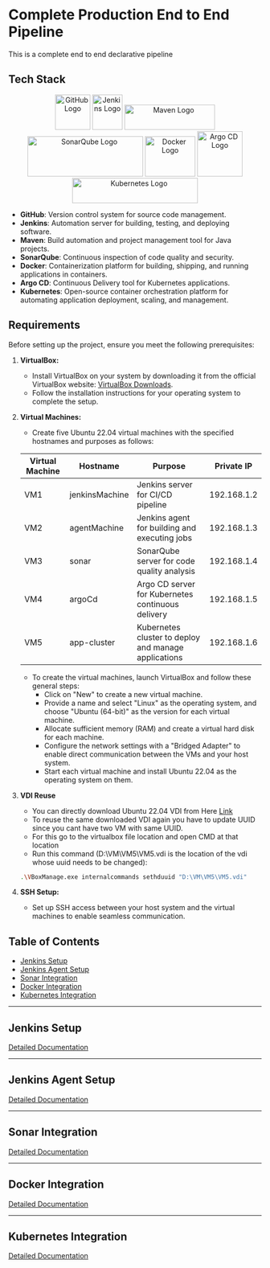 # Complete Production End to End Pipeline

This is a complete end to end declarative pipeline 

## Tech Stack

<p align="center">
  <img src="https://github.githubassets.com/images/modules/logos_page/GitHub-Mark.png" alt="GitHub Logo" width="70" height="70">
  <img src="https://www.jenkins.io/images/logos/jenkins/jenkins.svg" alt="Jenkins Logo" width="60" height="70">
  <img src="https://maven.apache.org/images/maven-logo-black-on-white.png" alt="Maven Logo" width="180" height="50">
  <img src="https://github.com/yuabhishek14/Production-E2E-Pipeline/assets/43784560/2a79888f-1aa6-4d88-94c3-0b34bbde4099" alt="SonarQube Logo" width="230" height="80">
  <img src="https://github.com/yuabhishek14/Production-E2E-Pipeline/assets/43784560/80447647-d723-42fc-8b60-209d9a511115" alt="Docker Logo" width="100" height="80">
  <img src="https://roadie.io/static/59fa7a64fb19816e69c0c3dbd5d74a6c/29111/argo-cd-logo.webp" alt="Argo CD Logo" width="90" height="90">
  <img src="https://kubernetes.io/images/kubernetes-horizontal-color.png" alt="Kubernetes Logo" width="250" height="50">
</p>

- **GitHub**: Version control system for source code management. 
- **Jenkins**: Automation server for building, testing, and deploying software.
- **Maven**: Build automation and project management tool for Java projects.
- **SonarQube**: Continuous inspection of code quality and security.
- **Docker**: Containerization platform for building, shipping, and running applications in containers.
- **Argo CD**: Continuous Delivery tool for Kubernetes applications.
- **Kubernetes**: Open-source container orchestration platform for automating application deployment, scaling, and management.


## Requirements

Before setting up the project, ensure you meet the following prerequisites:

1. **VirtualBox:**
   - Install VirtualBox on your system by downloading it from the official VirtualBox website: [VirtualBox Downloads](https://www.virtualbox.org/wiki/Downloads).
   - Follow the installation instructions for your operating system to complete the setup.

2. **Virtual Machines:**
   - Create five Ubuntu 22.04 virtual machines with the specified hostnames and purposes as follows:

   | Virtual Machine  | Hostname       | Purpose                                    | Private IP       |
   |------------------|----------------|--------------------------------------------|-----------------|
   | VM1              | jenkinsMachine | Jenkins server for CI/CD pipeline         | 192.168.1.2     |
   | VM2              | agentMachine   | Jenkins agent for building and executing jobs | 192.168.1.3               |
   | VM3              | sonar          | SonarQube server for code quality analysis | 192.168.1.4     |
   | VM4              | argoCd         | Argo CD server for Kubernetes continuous delivery | 192.168.1.5              |
   | VM5              | app-cluster    | Kubernetes cluster to deploy and manage applications | 192.168.1.6  |

   - To create the virtual machines, launch VirtualBox and follow these general steps:
     - Click on "New" to create a new virtual machine.
     - Provide a name and select "Linux" as the operating system, and choose "Ubuntu (64-bit)" as the version for each virtual machine.
     - Allocate sufficient memory (RAM) and create a virtual hard disk for each machine.
     - Configure the network settings with a "Bridged Adapter" to enable direct communication between the VMs and your host system.
     - Start each virtual machine and install Ubuntu 22.04 as the operating system on them.
4. **VDI Reuse**
   - You can directly download Ubuntu 22.04 VDI from Here [Link](https://www.linuxvmimages.com/images/ubuntu-2204/)
   - To reuse the same downloaded VDI again you have to update UUID since you cant have two VM with same UUID.
   - For this go to the virtualbox file location and open CMD at that location
   - Run this command (D:\VM\VM5\VM5.vdi is the location of the vdi whose uuid needs to be changed):

   ```bash
   .\VBoxManage.exe internalcommands sethduuid "D:\VM\VM5\VM5.vdi"
   ``` 
3. **SSH Setup:**
   - Set up SSH access between your host system and the virtual machines to enable seamless communication.


## Table of Contents

- [Jenkins Setup](#jenkins-setup)
- [Jenkins Agent Setup](#jenkins-agent-setup)
- [Sonar Integration](#sonar-integration)
- [Docker Integration](#docker-integration)
- [Kubernetes Integration](#kubernetes-integration)

---

## Jenkins Setup

[Detailed Documentation](https://github.com/yuabhishek14/Production-E2E-Pipeline/blob/main/Jenkins-Setup.md)

---

## Jenkins Agent Setup

[Detailed Documentation](https://github.com/yuabhishek14/Production-E2E-Pipeline/blob/main/Jenkins-AgentSetup.md)

---

## Sonar Integration

[Detailed Documentation](https://github.com/yuabhishek14/Production-E2E-Pipeline/blob/main/Sonar-Integration.md)

---

## Docker Integration

[Detailed Documentation](https://github.com/yuabhishek14/Production-E2E-Pipeline/blob/main/Docker-Integration.md)

---

## Kubernetes Integration

[Detailed Documentation](https://github.com/yuabhishek14/Production-E2E-Pipeline/blob/main/Kubernetes-Integration.md)
